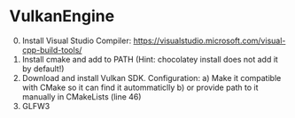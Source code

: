 # VulkanEngine
0. Install Visual Studio Compiler: https://visualstudio.microsoft.com/visual-cpp-build-tools/
1. Install cmake and add to PATH (Hint: chocolatey install does not add it by default!)
2. Download and install Vulkan SDK. 
    Configuration:
        a) Make it compatible with CMake so it can find it autommaticlly
        b) or provide path to it manually in CMakeLists (line 46)
3. GLFW3
